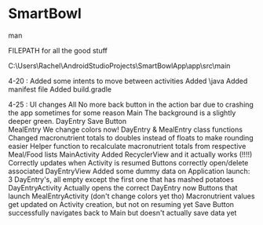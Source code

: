 # SmartBowl
man

FILEPATH for all the good stuff

C:\Users\Rachel\AndroidStudioProjects\SmartBowlApp\app\src\main

4-20 :  Added some intents to move between activities
        Added \java
        Added manifest file
        Added build.gradle

4-25 :  UI changes
                All
                        No more back button in the action bar due to crashing the app sometimes for some reason
                Main
                        The background is a slightly deeper green.
                DayEntry
                        Save Button  
                MealEntry
                        We change colors now!
        DayEntry & MealEntry class functions
                Changed macronutrient totals to doubles instead of floats to make rounding easier
                Helper function to recalculate macronutrient totals from respective Meal/Food lists
        MainActivity
                Added RecyclerView and it actually works (!!!!)
                Correctly updates when Activity is resumed
                Buttons correctly open/delete associated DayEntryView
                Added some dummy data on Application launch: 3 DayEntry's, all empty except the first one that has mashed potatoes
        DayEntryActivity
                Actually opens the correct DayEntry now
                Buttons that launch MealEntryActivity (don't change colors yet tho)
                Macronutrient values get updated on Activity creation, but not on resuming yet
                Save Button successfully navigates back to Main but doesn't actually save data yet
                
                
